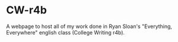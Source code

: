 # CW-r4b

A webpage to host all of my work done in Ryan Sloan's "Everything, Everywhere" english class (College Writing r4b).
